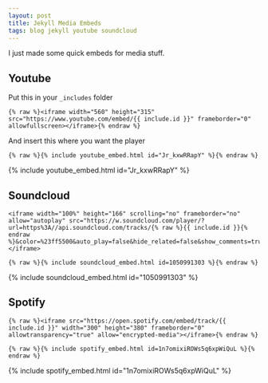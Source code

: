 ```yaml
---
layout: post
title: Jekyll Media Embeds
tags: blog jekyll youtube soundcloud
---
```


I just made some quick embeds for media stuff.


## Youtube

Put this in your `_includes` folder

```
{% raw %}<iframe width="560" height="315" src="https://www.youtube.com/embed/{{ include.id }}" frameborder="0" allowfullscreen></iframe>{% endraw %}
```

And insert this where you want the player

```
{% raw %}{% include youtube_embed.html id="Jr_kxwRRapY" %}{% endraw %}
```

{% include youtube_embed.html id="Jr_kxwRRapY" %}

## Soundcloud

```
<iframe width="100%" height="166" scrolling="no" frameborder="no" allow="autoplay" src="https://w.soundcloud.com/player/?url=https%3A//api.soundcloud.com/tracks/{% raw %}{{ include.id }}{% endraw %}&color=%23ff5500&auto_play=false&hide_related=false&show_comments=true&show_user=true&show_reposts=false&show_teaser=true"></iframe>
```

```
{% raw %}{% include soundcloud_embed.html id=1050991303 %}{% endraw %}
```

{% include soundcloud_embed.html id="1050991303" %}

## Spotify

```
{% raw %}<iframe src="https://open.spotify.com/embed/track/{{ include.id }}" width="300" height="380" frameborder="0" allowtransparency="true" allow="encrypted-media"></iframe>{% endraw %}
```

```
{% raw %}{% include spotify_embed.html id=1n7omixiROWs5q6xpWiQuL %}{% endraw %}
```

{% include spotify_embed.html id="1n7omixiROWs5q6xpWiQuL" %}